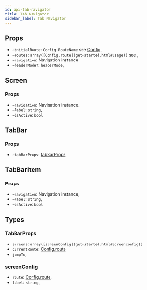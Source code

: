```yaml
---
id: api-tab-navigator
title: Tab Navigator
sidebar_label: Tab Navigator
---
```


## Props

* `~initialRoute`: `Config.RouteName` see [Config](get-started.html#usage),
* `~routes`: `array([Config.route](get-started.html#usage))` see ,
* `~navigation`: Navigation instance
* `~headerMode?`: `headerMode`,

## Screen

### Props

* `~navigation`: Navigation instance,
* `~label`: `string`,
* `~isActive`: `bool`

## TabBar

### Props

* `~tabBarProps`: [tabBarProps](get-started.html#tabbarprops)

## TabBarItem

### Props

* `~navigation`: Navigation instance,
* `~label`: `string`,
* `~isActive`: `bool`

## Types

### TabBarProps

* `screens`: `array([screenConfig](get-started.html#screenconfig))`
* `currentRoute`: [Config.route](get-started.html#usage)
* `jumpTo`,

### screenConfig

* `route`: [Config.route](get-started.html#usage),
* `label`: `string`,
